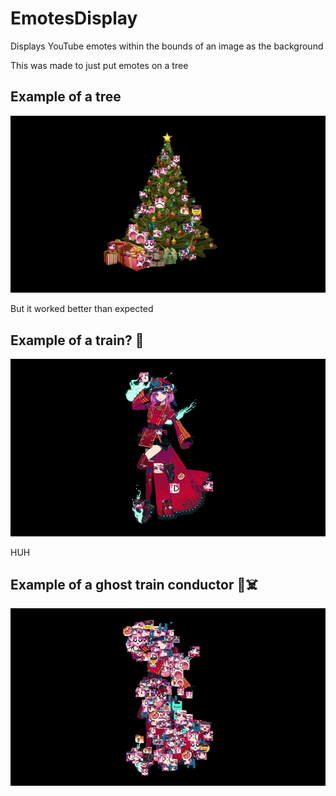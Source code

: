 # EmotesDisplay
Displays YouTube emotes within the bounds of an image as the background

This was made to just put emotes on a tree
## Example of a tree
![Demo](https://github.com/NamedAuto/EmotesDisplay/raw/main/gif/tree.gif)


But it worked better than expected
## Example of a train? 🚂
![Demo](https://github.com/NamedAuto/EmotesDisplay/raw/main/gif/notATrain.gif)


HUH
## Example of a ghost train conductor 🚂☠️
![Demo](https://github.com/NamedAuto/EmotesDisplay/raw/main/gif/notATrain2.gif)
